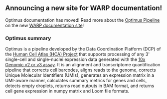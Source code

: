 ## Announcing a new site for WARP documentation!

Optimus documentation has moved! Read more about the [Optimus Pipeline](https://broadinstitute.github.io/warp/documentation/Pipelines/Optimus_Pipeline/) on the new [WARP documentation site](https://broadinstitute.github.io/warp/)!

### Optimus summary

Optimus is a pipeline developed by the Data Coordination Platform (DCP) of the [Human Cell Atlas (HCA) Project](https://data.humancellatlas.org/) that supports processing of any 3' single-cell and single-nuclei expression data generated with the [10x Genomic v2 or v3 assay](https://www.10xgenomics.com/solutions/single-cell/). It is an alignment and transcriptome quantification pipeline that corrects cell barcodes, aligns reads to the genome, corrects Unique Molecular Identifiers (UMIs), generates an expression matrix in a UMI-aware manner, calculates summary metrics for genes and cells, detects empty droplets, returns read outputs in BAM format, and returns cell gene expression in numpy matrix and Loom file formats. 

